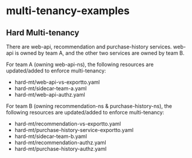 # multi-tenancy-examples

## Hard Multi-tenancy

There are web-api, recommendation and purchase-history services.  web-api is owned by team A, and the other two services are owned by team B.

For team A (owning web-api-ns), the following resources are updated/added to enforce multi-tenancy:

* hard-mt/web-api-vs-exportto.yaml
* hard-mt/sidecar-team-a.yaml
* hard-mt/web-api-authz.yaml

For team B (owning recommendation-ns & purchase-history-ns), the following resources are updated/added to enforce multi-tenancy:

* hard-mt/recommendation-vs-exportto.yaml
* hard-mt/purchase-history-service-exportto.yaml
* hard-mt/sidecar-team-b.yaml
* hard-mt/recommendation-authz.yaml
* hard-mt/purchase-history-authz.yaml
